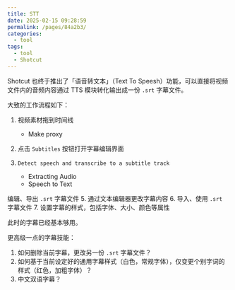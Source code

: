 ```yaml
---
title: STT
date: 2025-02-15 09:28:59
permalink: /pages/84a2b3/
categories:
  - tool
tags:
  - tool
  - Shotcut
---
```


Shotcut 也终于推出了「语音转文本」（Text To Speesh）功能，可以直接将视频文件内的音频内容通过 TTS 模块转化输出成一份 `.srt` 字幕文件。

大致的工作流程如下：

1. 视频素材拖到时间线
   - Make proxy
2. 点击 `Subtitles` 按钮打开字幕编辑界面
3. `Detect speech and transcribe to a subtitle track`

   - Extracting Audio
   - Speech to Text

编辑、导出 `.srt` 字幕文件 5. 通过文本编辑器更改字幕内容 6. 导入、使用 `.srt` 字幕文件 7. 设置字幕的样式，包括字体、大小、颜色等属性

此时的字幕已经基本够用。

更高级一点的字幕技能：

1. 如何删除当前字幕，更改另一份 `.srt` 字幕文件？
2. 如何基于当前设定好的通用字幕样式（白色，常规字体），仅变更个别字词的样式（红色，加粗字体）？
3. 中文双语字幕？
